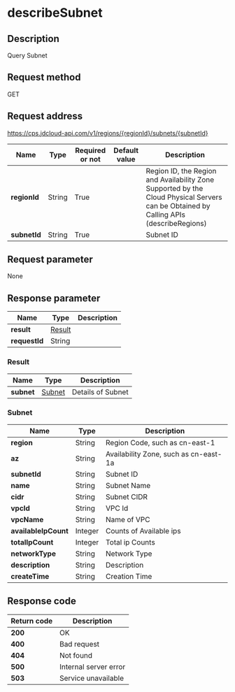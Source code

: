 # describeSubnet


## Description
Query Subnet

## Request method
GET

## Request address
https://cps.jdcloud-api.com/v1/regions/{regionId}/subnets/{subnetId}

|Name|Type|Required or not|Default value|Description|
|---|---|---|---|---|
|**regionId**|String|True| |Region ID, the Region and Availability Zone Supported by the Cloud Physical Servers can be Obtained by Calling APIs (describeRegions)|
|**subnetId**|String|True| |Subnet ID|

## Request parameter
None


## Response parameter
|Name|Type|Description|
|---|---|---|
|**result**|[Result](describesubnet#result)| |
|**requestId**|String| |

### <div id="result">Result</div>
|Name|Type|Description|
|---|---|---|
|**subnet**|[Subnet](describesubnet#subnet)|Details of Subnet|
### <div id="subnet">Subnet</div>
|Name|Type|Description|
|---|---|---|
|**region**|String|Region Code, such as cn-east-1|
|**az**|String|Availability Zone, such as cn-east-1a|
|**subnetId**|String|Subnet ID|
|**name**|String|Subnet Name|
|**cidr**|String|Subnet CIDR|
|**vpcId**|String|VPC Id|
|**vpcName**|String|Name of VPC|
|**availableIpCount**|Integer|Counts of Available ips|
|**totalIpCount**|Integer|Total ip Counts|
|**networkType**|String|Network Type|
|**description**|String|Description|
|**createTime**|String|Creation Time|

## Response code
|Return code|Description|
|---|---|
|**200**|OK|
|**400**|Bad request|
|**404**|Not found|
|**500**|Internal server error|
|**503**|Service unavailable|

